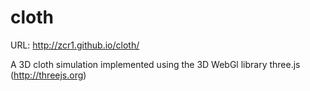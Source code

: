 cloth
=====

URL: http://zcr1.github.io/cloth/

A 3D cloth simulation implemented using the 3D WebGl library three.js (http://threejs.org)
